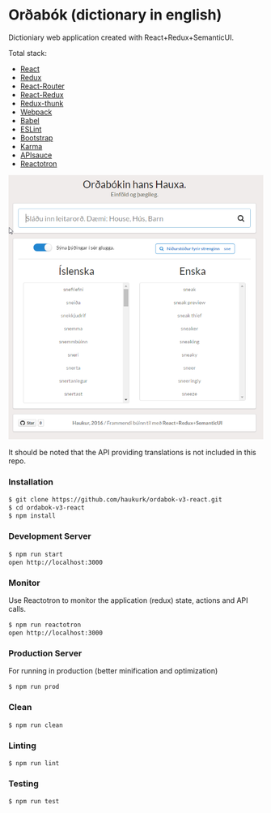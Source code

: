Orðabók (dictionary in english)
=====================

Dictioniary web application created with React+Redux+SemanticUI.

Total stack:
* [React](https://github.com/facebook/react)
* [Redux](https://github.com/rackt/redux)
* [React-Router](https://github.com/rackt/react-router)
* [React-Redux](https://github.com/reactjs/react-redux)
* [Redux-thunk](https://github.com/gaearon/redux-thunk)
* [Webpack](https://github.com/webpack/webpack)
* [Babel](https://github.com/babel/babel)
* [ESLint](http://eslint.org/)
* [Bootstrap](http://getbootstrap.com/)
* [Karma](https://github.com/karma-runner/karma)
* [APIsauce](https://github.com/skellock/apisauce)
* [Reactotron](https://github.com/skellock/reactotron)

![Screenshot](https://raw.githubusercontent.com/haukurk/ordabok-v3-react/dev/docs/screen1.png)

It should be noted that the API providing translations is not included in this repo.

### Installation

```
$ git clone https://github.com/haukurk/ordabok-v3-react.git
$ cd ordabok-v3-react
$ npm install
```

### Development Server

```
$ npm run start
open http://localhost:3000
```

### Monitor

Use Reactotron to monitor the application (redux) state, actions and API calls.

```
$ npm run reactotron
open http://localhost:3000
```

### Production Server

For running in production (better minification and optimization)

```
$ npm run prod
```

### Clean

```
$ npm run clean
```

### Linting

```
$ npm run lint
```

### Testing

```
$ npm run test
```

